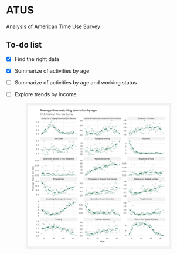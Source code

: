 # ATUS
Analysis of American Time Use Survey 


## To-do list
- [x] Find the right data
- [x] Summarize of activities by age
- [ ] Summarize of activities by age and working status
- [ ] Explore trends by income


<p align="center">
<img src="Plots/Activities_by_age.svg" width=79%>
</p>